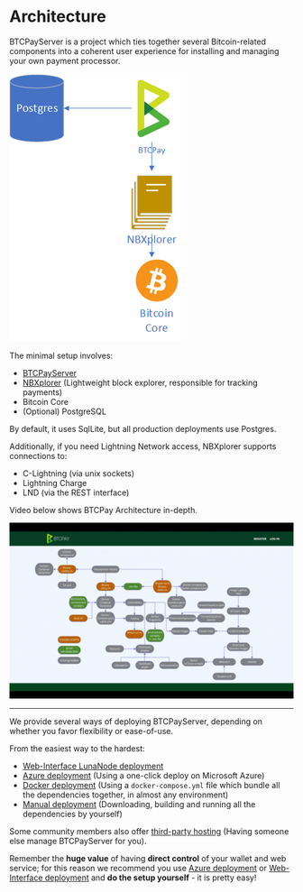 # Architecture

BTCPayServer is a project which ties together several Bitcoin-related components into a coherent user experience for installing and managing your own payment processor.

![Architecture](./img/Architecture.png)

The minimal setup involves:

* [BTCPayServer](https://github.com/btcpayserver/btcpayserver)
* [NBXplorer](https://github.com/dgarage/NBXplorer) (Lightweight block explorer, responsible for tracking payments)
* Bitcoin Core
* (Optional) PostgreSQL

By default, it uses SqlLite, but all production deployments use Postgres.

Additionally, if you need Lightning Network access, NBXplorer supports connections to:

* C-Lightning (via unix sockets)
* Lightning Charge
* LND (via the REST interface)

Video below shows BTCPay Architecture in-depth.

[![BTCPay Architecture](./img/btcpay-architecture-advancing-bitcoin.png)](https://www.youtube.com/watch?v=Up0dvorzSNM)

---

We provide several ways of deploying BTCPayServer, depending on whether you favor flexibility or ease-of-use.

From the easiest way to the hardest:

* [Web-Interface LunaNode deployment](./LunaNodeWebDeployment.md)
* [Azure deployment](./AzureDeployment.md) (Using a one-click deploy on Microsoft Azure)
* [Docker deployment](https://github.com/btcpayserver/btcpayserver-docker/blob/master/README.md) (Using a `docker-compose.yml` file which bundle all the dependencies together, in almost any environment)
* [Manual deployment](./ManualDeployment.md) (Downloading, building and running all the dependencies by yourself)

Some community members also offer [third-party hosting](./ThirdPartyHosting.md) (Having someone else manage BTCPayServer for you).

Remember the **huge value** of having **direct control** of your wallet and web service; for this reason we recommend you use [Azure deployment](./AzureDeployment.md) or [Web-Interface deployment](./LunaNodeWebDeployment.md) and **do the setup yourself** - it is pretty easy!
